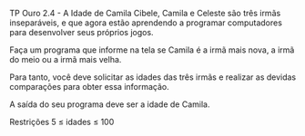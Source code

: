 TP Ouro 2.4 - A Idade de Camila
Cibele, Camila e Celeste são três irmãs inseparáveis, e que agora estão aprendendo a programar computadores para desenvolver seus próprios jogos.

Faça um programa que informe na tela se Camila é a irmã mais nova, a irmã do meio ou a irmã mais velha.

Para tanto, você deve solicitar as idades das três irmãs e realizar as devidas comparações para obter essa informação.

A saída do seu programa deve ser a idade de Camila.

Restrições
5 ≤ idades ≤ 100